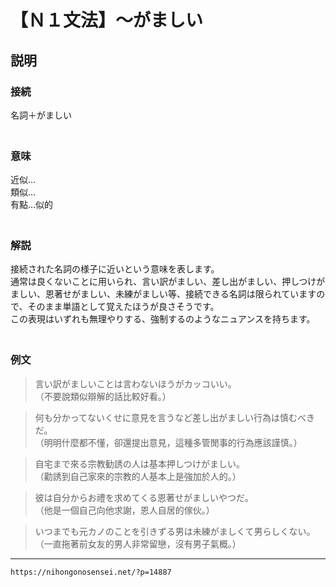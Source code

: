 # 【Ｎ１文法】～がましい


## 説明

### 接続

名詞＋がましい  
　

### 意味

近似…  
類似…  
有點…似的  
　

### 解説

接続された名詞の様子に近いという意味を表します。  
通常は良くないことに用いられ、言い訳がましい、差し出がましい、押しつけがましい、恩著せがましい、未練がましい等、接続できる名詞は限られていますので、そのまま単語として覚えたほうが良さそうです。  
この表現はいずれも無理やりする、強制するのようなニュアンスを持ちます。  
　

### 例文

>言い訳がましいことは言わないほうがカッコいい。  
>（不要說類似辯解的話比較好看。）
 
>何も分かってないくせに意見を言うなど差し出がましい行為は慎むべきだ。  
>（明明什麼都不懂，卻還提出意見，這種多管閒事的行為應該謹慎。）
 
>自宅まで來る宗教勧誘の人は基本押しつけがましい。  
>（勸誘到自己家來的宗教的人基本上是強加於人的。）
 
>彼は自分からお禮を求めてくる恩著せがましいやつだ。  
>（他是一個自己向他求謝，恩人自居的傢伙。）
 
>いつまでも元カノのことを引きずる男は未練がましくて男らしくない。  
>（一直拖著前女友的男人非常留戀，沒有男子氣概。）

---
`https://nihongonosensei.net/?p=14887`